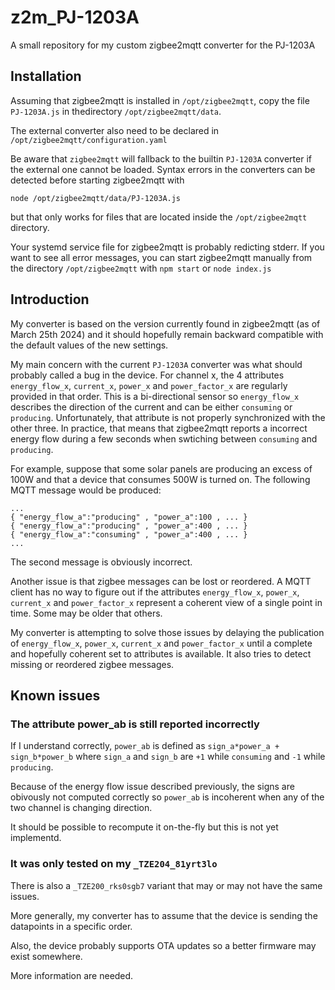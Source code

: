 # z2m_PJ-1203A
A small repository for my custom zigbee2mqtt converter for the PJ-1203A


## Installation

Assuming that zigbee2mqtt is installed in `/opt/zigbee2mqtt`, copy the file `PJ-1203A.js` in thedirectory `/opt/zigbee2mqtt/data`. 
 
The external converter also need to be declared in `/opt/zigbee2mqtt/configuration.yaml`
   
Be aware that `zigbee2mqtt` will fallback to the builtin `PJ-1203A` converter if the external one cannot be loaded.
Syntax errors in the converters can be detected before starting zigbee2mqtt with 

    node /opt/zigbee2mqtt/data/PJ-1203A.js
    
but that only works for files that are located inside the `/opt/zigbee2mqtt` directory.

Your systemd service file for zigbee2mqtt is probably redicting stderr. If you want to see all error messages, you can start zigbee2mqtt manually from the directory `/opt/zigbee2mqtt` with `npm start` or `node index.js`

## Introduction

My converter is based on the version currently found in zigbee2mqtt (as of March 25th 2024) and it should hopefully remain backward compatible with the default values of the new settings.

My main concern with the current `PJ-1203A` converter was what should probably called a bug in the device. For channel x, the 4 attributes `energy_flow_x`, `current_x`, `power_x` and `power_factor_x` are regularly provided in that order. This is a bi-directional sensor so `energy_flow_x` describes the direction of the current and can be either `consuming` or `producing`. Unfortunately, that attribute is not properly synchronized with the other three. In practice, that means that zigbee2mqtt reports a incorrect energy flow during a few seconds when swtiching  between `consuming` and `producing`.

For example, suppose that some solar panels are producing an excess of 100W and that a device that consumes 500W is turned on. The following MQTT message would be produced:

    ...
    { "energy_flow_a":"producing" , "power_a":100 , ... } 
    { "energy_flow_a":"producing" , "power_a":400 , ... } 
    { "energy_flow_a":"consuming" , "power_a":400 , ... } 
    ...
    
The second message is obviously incorrect. 

Another issue is that zigbee messages can be lost or reordered. A MQTT client has no way to figure out if the attributes `energy_flow_x`, `power_x`, `current_x` and `power_factor_x` represent a coherent view of a single point in time. Some may be older that others. 

My converter is attempting to solve those issues by delaying the publication of `energy_flow_x`, `power_x`, `current_x` and `power_factor_x` until a complete and hopefully coherent set to attributes is available. It also tries to detect missing or reordered zigbee messages. 

## Known issues

### The attribute power_ab is still reported incorrectly 

If I understand correctly, `power_ab` is defined as `sign_a*power_a + sign_b*power_b` where `sign_a` and `sign_b` are `+1` while `consuming` and `-1` while `producing`. 

Because of the energy flow issue described previously, the signs are obivously not computed correctly so `power_ab` is incoherent when any of the two channel is changing direction. 

It should be possible to recompute it on-the-fly but this is not yet implementd. 


### It was only tested on my `_TZE204_81yrt3lo`

There is also a `_TZE200_rks0sgb7` variant that may or may not have the same issues. 

More generally, my converter has to assume that the device is sending the datapoints 
in a specific order. 

Also, the device probably supports OTA updates so a better firmware may exist somewhere.

More information are needed. 

